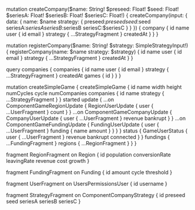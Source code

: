 mutation createCompany($name: String! $preseed: Float! $seed: Float! $seriesA: Float! $seriesB: Float! $seriesC: Float!) {
  createCompany(input: {
    data: {
      name: $name
      strategy: {
        preseed:$preseed
        seed:$seed
        seriesA:$seriesA
        seriesB:$seriesB
        seriesC:$seriesC
      }
    }
  }) {
    company {
      id
      name
      user {
        id
        email
      }
      strategy {
        ...StrategyFragment
      }
      createdAt
    }
  }
}

mutation registerCompany($name: String! $strategy: SimpleStrategyInput!) {
  registerCompany(name: $name strategy: $strategy) {
    id
    name
    user {
      id
      email
    }
    strategy {
      ...StrategyFragment
    }
    createdAt
  }
}

query companies {
  companies {
   id
    name
    user {
      id
      email
    }
    strategy {
      ...StrategyFragment
    }
    createdAt
    games {
      id
    }
  }
}

mutation createSimpleGame {
  createSimpleGame {
    id
    name
    width
    height
    numCycles
    cycle
    numCompanies
    companies {
      id
      name
      strategy {
        ...StrategyFragment
      }
    }
    started
    update {
      ...on ComponentGameRegionUpdate {
        RegionUserUpdate {
          user {
            ...UserFragment
          }
          count
        }
      }
      ...on ComponentGameCompanyUpdate {
        CompanyUserUpdate {
          user {
            ...UserFragment
          }
          revenue
          bankrupt
        }
      }
      ...on ComponentGameFundingUpdate {
        FundingUserUpdate {
          user {
            ...UserFragment
          }
          funding {
            name
            amount
          }
        }
      }
    }
    status {
      GameUserStatus {
        user {
          ...UserFragment
        }
        revenue
        bankrupt
        connected
      }
    }
    fundings {
      ...FundingFragment
    }
    regions {
      ...RegionFragment
    }
  }
}

fragment RegionFragment on Region {
  id
  population
  conversionRate
  leavingRate
  revenue
  cost
  growth
}

fragment FundingFragment on Funding {
	id
  amount
  cycle
  threshold
}

fragment UserFragment on UsersPermissionsUser {
  id
  username
}

fragment StrategyFragment on ComponentCompanyStrategy {
  id
  preseed
  seed
  seriesA
  seriesB
  seriesC
}
